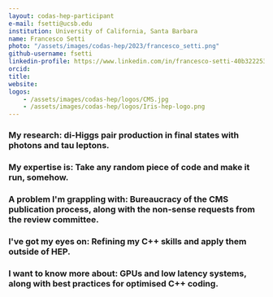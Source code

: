 ```yaml
---
layout: codas-hep-participant
e-mail: fsetti@ucsb.edu
institution: University of California, Santa Barbara
name: Francesco Setti
photo: "/assets/images/codas-hep/2023/francesco_setti.png"
github-username: fsetti
linkedin-profile: https://www.linkedin.com/in/francesco-setti-40b322253/
orcid:
title:
website:
logos:
    - /assets/images/codas-hep/logos/CMS.jpg
    - /assets/images/codas-hep/logos/Iris-hep-logo.png
---
```


### My research: di-Higgs pair production in final states with photons and tau leptons.

### My expertise is: Take any random piece of code and make it run, somehow.

### A problem I'm grappling with: Bureaucracy of the CMS publication process, along with the non-sense requests from the review committee.

### I've got my eyes on: Refining my C++ skills and apply them outside of HEP.

### I want to know more about: GPUs and low latency systems, along with best practices for optimised C++ coding.
